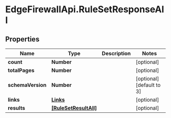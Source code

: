 # EdgeFirewallApi.RuleSetResponseAll

## Properties

Name | Type | Description | Notes
------------ | ------------- | ------------- | -------------
**count** | **Number** |  | [optional] 
**totalPages** | **Number** |  | [optional] 
**schemaVersion** | **Number** |  | [optional] [default to 3]
**links** | [**Links**](Links.md) |  | [optional] 
**results** | [**[RuleSetResultAll]**](RuleSetResultAll.md) |  | [optional] 


